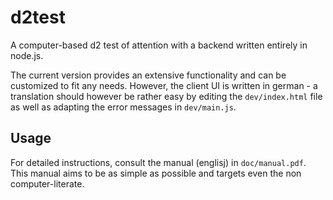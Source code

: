 # d2test
A computer-based d2 test of attention with a backend written entirely in node.js.

The current version provides an extensive functionality and can be customized to fit any needs. However, the client UI is written in german - a translation should however be rather easy by editing the `dev/index.html` file as well as adapting the error messages in `dev/main.js`.

## Usage
For detailed instructions, consult the manual (englisj) in `doc/manual.pdf`. This manual aims to be as simple as possible and targets even the non computer-literate.
